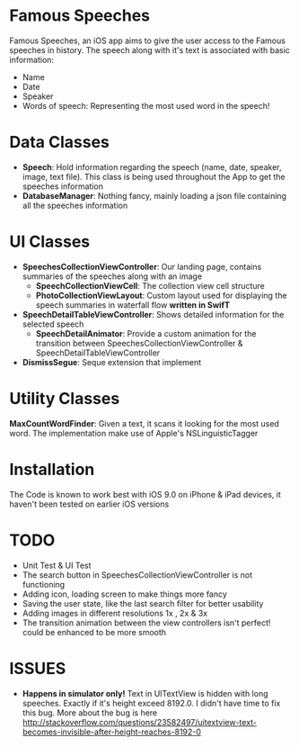 # Famous Speeches
Famous Speeches, an iOS app aims to give the user access to the Famous speeches in history. The speech along with it's text is associated with basic information:
-	Name
- Date
-	Speaker
-	Words of speech: Representing the most used word in the speech!

# Data Classes
- **Speech**: Hold information regarding the speech (name, date, speaker, image, text file). This class is being used throughout the App to get the speeches information
- **DatabaseManager**: Nothing fancy, mainly loading a json file containing all the speeches information

# UI Classes
- **SpeechesCollectionViewController**: Our landing page, contains summaries of the speeches along with an image
  - **SpeechCollectionViewCell**: The collection view cell structure
  - **PhotoCollectionViewLayout**: Custom layout used for displaying the speech summaries in waterfall flow **written in SwifT**
- **SpeechDetailTableViewController**: Shows detailed information for the selected speech
  - **SpeechDetailAnimator**: Provide a custom animation for the transition between SpeechesCollectionViewController & SpeechDetailTableViewController
- **DismissSegue**: Seque extension that implement

# Utility Classes
**MaxCountWordFinder**: Given a text, it scans it looking for the most used word. The implementation make use of Apple's NSLinguisticTagger

# Installation
The Code is known to work best with iOS 9.0 on iPhone & iPad devices, it haven't been tested on earlier iOS versions

# TODO
- Unit Test & UI Test
- The search button in SpeechesCollectionViewController is not functioning
- Adding icon, loading screen to make things more fancy
- Saving the user state, like the last search filter for better usability
- Adding images in different resolutions 1x , 2x & 3x
- The transition animation between the view controllers isn't perfect! could be enhanced to be more smooth

# ISSUES
- **Happens in simulator only!** Text in UITextView is hidden with long speeches. Exactly if it's height exceed 8192.0. I didn't have time to fix this bug. More about the bug is here http://stackoverflow.com/questions/23582497/uitextview-text-becomes-invisible-after-height-reaches-8192-0



